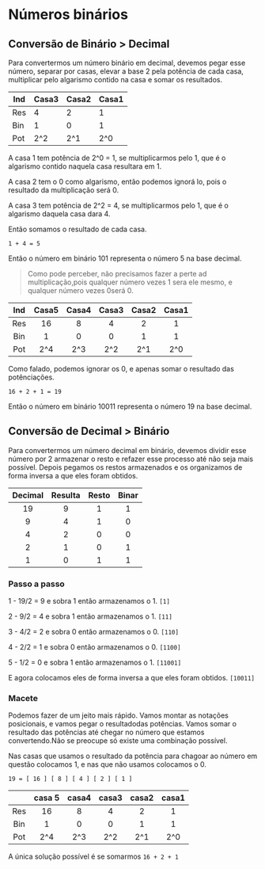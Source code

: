 # Números binários

## Conversão de Binário > Decimal

Para convertermos um número binário em decimal, devemos pegar esse número, separar por casas, elevar a base 2 pela potência de cada casa, multiplicar pelo algarismo contido na casa e somar os resultados.

| Ind |Casa3|Casa2|Casa1|
| --- | --- | --- | --- |
| Res |  4  |  2  |  1  |
| Bin |  1  |  0  |  1  |
| Pot | 2^2 | 2^1 | 2^0 |

A casa 1 tem potência de 2^0 = 1, se multiplicarmos pelo 1, que é o algarismo contido naquela casa resultara em 1.

A casa 2 tem o 0 como algarismo, então podemos ignorá lo, pois o resultado da multiplicação será 0.

A casa 3 tem potência de 2^2 = 4, se multiplicarmos pelo 1, que é o algarismo daquela casa dara 4.

Então somamos o resultado de cada casa.

`1 + 4 = 5`

Então o número em binário 101 representa o número 5 na base decimal.

> Como pode perceber, não precisamos fazer a perte ad multiplicação,pois qualquer número vezes 1 sera ele mesmo, e qualquer número vezes 0será 0.

|  Ind  | Casa5 | Casa4 | Casa3 | Casa2 | Casa1 |
| :---: | :---: | :---: | :---: | :---: | :---: |
|  Res  |  16   |   8   |   4   |   2   |   1   |
|  Bin  |   1   |   0   |   0   |   1   |   1   |
|  Pot  |  2^4  |  2^3  |  2^2  |  2^1  |  2^0  |

Como falado, podemos ignorar os 0, e apenas somar o resultado das potênciações.

`16 + 2 + 1 = 19`

Então o número em binário 10011 representa o número 19 na base decimal.

## Conversão de Decimal > Binário

Para convertermos um número decimal em binário, devemos dividir esse número por 2 armazenar o resto e refazer esse processo até não seja mais possível. Depois pegamos os restos armazenados e os organizamos de forma inversa a que eles foram obtidos.

|Decimal|Resulta| Resto | Binar |
| :---: | :---: | :---: | :---: |
|  19   |   9   |   1   |   1   |
|   9   |   4   |   1   |   0   |
|   4   |   2   |   0   |   0   |
|   2   |   1   |   0   |   1   |
|   1   |   0   |   1   |   1   |

### Passo a passo

1 - 19/2 = 9 e sobra 1 então armazenamos o 1.
`[1]`

2 - 9/2 = 4 e sobra 1 então armazenamos o 1.
`[11]`

3 - 4/2 = 2 e sobra 0 então armazenamos o 0.
`[110]`

4 - 2/2 = 1 e sobra 0 então armazenamos o 0.
`[1100]`

5 - 1/2 = 0 e sobra 1 então armazenamos o 1.
`[11001]`

E agora colocamos eles de forma inversa a que eles foram obtidos.
`[10011]`

### Macete

Podemos fazer de um jeito mais rápido.
Vamos montar as notações posicionais, e vamos pegar o resultadodas potências. Vamos somar o resultado das potências até chegar no número que estamos convertendo.Não se preocupe só existe uma combinação possível.

Nas casas que usamos o resultado da potência para chagoar ao número em questão colocamos 1, e nas que não usamos colocamos o 0.

`19 = [ 16 ] [ 8 ] [ 4 ] [ 2 ] [ 1 ]`

|       | casa 5| casa4 | casa3 | casa2 | casa1 |
| :---: | :---: | :---: | :---: | :---: | :---: |
|  Res  |  16   |   8   |   4   |   2   |   1   |
|  Bin  |   1   |   0   |   0   |   1   |   1   |
|  Pot  |  2^4  |  2^3  |  2^2  |  2^1  |  2^0  |

A única solução possível é se somarmos `16 + 2 + 1`
